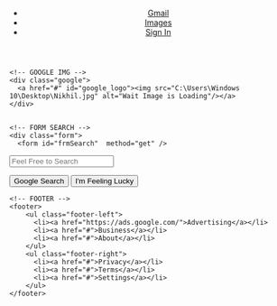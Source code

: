  <head>
    <title>Google Homepage</title>
    <link rel="stylesheet" type="text/css" href="stylesheet.css" media="screen" />
  </head>
  <body>
    <header>
      <nav>
        <ul id="nav_bar">
          <li class="nav-links" id="gmail"><a href="http://www.google.com">Gmail</a></li>
          <li class="nav-links"><a href="#">Images</a></li>
          <li id="sign_in"><a href="#">Sign In</a></li>
        </ul>  
      </nav>  
    </header>  
    
    <!-- GOOGLE IMG -->  
    <div class="google">
      <a href="#" id="google_logo"><img src="C:\Users\Windows 10\Desktop\Nikhil.jpg" alt="Wait Image is Loading"/></a>
    </div>

    
    <!-- FORM SEARCH -->  
    <div class="form">  
      <form id="frmSearch"  method="get" />
<input  type="text" id="txtSearch"     
placeholder="Feel Free to Search"  />

 <!-- BUTTONS -->
<div class= "buttons">  
      <input type="submit" value="Google Search" id="google_search">
      <input type="submit" value="I'm Feeling Lucky" id="im_feeling_lucky">
    </div>

<script type="text/javascript">
    document.getElementById('frmSearch').onsubmit = function() {
        window.location = 'http://www.google.com/search?q=' + document.getElementById('txtSearch').value;
        return false;
    }
</script>

    <!-- FOOTER -->
    <footer>
        <ul class="footer-left">
          <li><a href="https://ads.google.com/">Advertising</a></li>
          <li><a href="#">Business</a></li>
          <li><a href="#">About</a></li> 
        </ul>
        <ul class="footer-right">    
          <li><a href="#">Privacy</a></li>
          <li><a href="#">Terms</a></li>
          <li><a href="#">Settings</a></li>
        </ul>       
    </footer>      
  </body>
